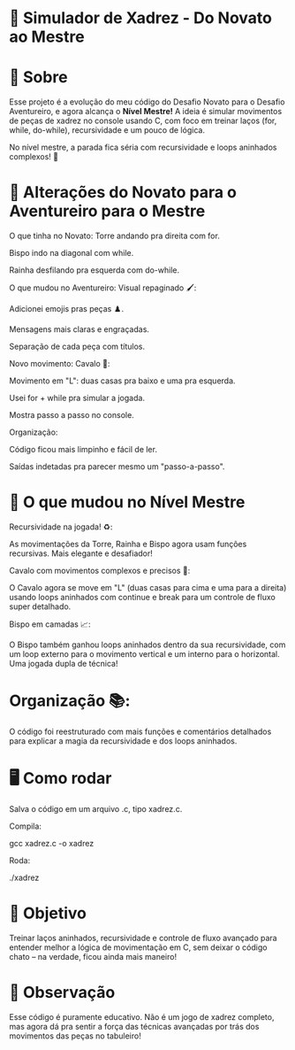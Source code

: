 # 🏰 Simulador de Xadrez - Do Novato ao Mestre #
# 📜 Sobre #
Esse projeto é a evolução do meu código do Desafio Novato para o Desafio Aventureiro, e agora alcança o **Nível Mestre!**
A ideia é simular movimentos de peças de xadrez no console usando C, com foco em treinar laços (for, while, do-while), recursividade e um pouco de lógica.

No nível mestre, a parada fica séria com recursividade e loops aninhados complexos! 🧠

# 🔄 Alterações do Novato para o Aventureiro para o Mestre #
O que tinha no Novato:
Torre andando pra direita com for.

Bispo indo na diagonal com while.

Rainha desfilando pra esquerda com do-while.

O que mudou no Aventureiro:
Visual repaginado 🖌️:

Adicionei emojis pras peças ♟️.

Mensagens mais claras e engraçadas.

Separação de cada peça com títulos.

Novo movimento: Cavalo 🐴:

Movimento em "L": duas casas pra baixo e uma pra esquerda.

Usei for + while pra simular a jogada.

Mostra passo a passo no console.

Organização:

Código ficou mais limpinho e fácil de ler.

Saídas indetadas pra parecer mesmo um "passo-a-passo".

# 🚀  O que mudou no Nível Mestre #
Recursividade na jogada! ♻️:

As movimentações da Torre, Rainha e Bispo agora usam funções recursivas. Mais elegante e desafiador!

Cavalo com movimentos complexos e precisos 🎯:

O Cavalo agora se move em "L" (duas casas para cima e uma para a direita) usando loops aninhados com continue e break para um controle de fluxo super detalhado.

Bispo em camadas 📈:

O Bispo também ganhou loops aninhados dentro da sua recursividade, com um loop externo para o movimento vertical e um interno para o horizontal. Uma jogada dupla de técnica!

# Organização 📚:

O código foi reestruturado com mais funções e comentários detalhados para explicar a magia da recursividade e dos loops aninhados.

# 🖥️ Como rodar
Salva o código em um arquivo .c, tipo xadrez.c.

Compila:

gcc xadrez.c -o xadrez

Roda:

./xadrez

# 🎯 Objetivo
Treinar laços aninhados, recursividade e controle de fluxo avançado para entender melhor a lógica de movimentação em C, sem deixar o código chato – na verdade, ficou ainda mais maneiro!

# 📌 Observação
Esse código é puramente educativo. Não é um jogo de xadrez completo, mas agora dá pra sentir a força das técnicas avançadas por trás dos movimentos das peças no tabuleiro!